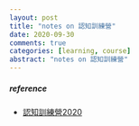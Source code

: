 ```yaml
---
layout: post
title: "notes on 認知訓練營"
date: 2020-09-30
comments: true
categories: [learning, course]
abstract: "notes on 認知訓練營"
---
```


##### reference
* [認知訓練營2020](https://m.igetget.com/share/course/pay/detail?id=0x1A7LvaogNXknMsY1JPpql2WmznGD)
